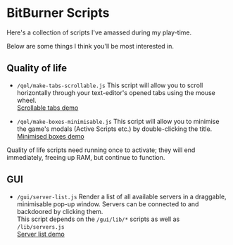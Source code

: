 # BitBurner Scripts
Here's a collection of scripts I've amassed during my play-time.

Below are some things I think you'll be most interested in.

## Quality of life

- `/qol/make-tabs-scrollable.js` This script will allow you to scroll horizontally through your text-editor's opened tabs using the mouse wheel.  
    [Scrollable tabs demo](docs/qol-scroll-tabs.gif)


- `/qol/make-boxes-minimisable.js` This script will allow you to minimise the game's modals (Active Scripts etc.) by double-clicking the title.  
  [Minimised boxes demo](docs/qol-minimise-boxes.gif)
  
Quality of life scripts need running once to activate; they will end immediately, freeing up RAM, but continue to function.


## GUI

- `/gui/server-list.js` Render a list of all available servers in a draggable, minimisable pop-up window. Servers can be connected to and backdoored by clicking them.  
    This script depends on the `/gui/lib/*` scripts as well as `/lib/servers.js`   
    [Server list demo](/docs/server-list.png)
